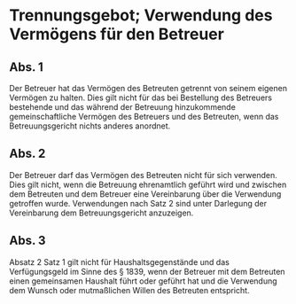 # Trennungsgebot; Verwendung des Vermögens für den Betreuer



## Abs. 1

 Der Betreuer hat das Vermögen des Betreuten getrennt von seinem eigenen Vermögen zu halten. Dies gilt nicht für das bei Bestellung des Betreuers bestehende und das während der Betreuung hinzukommende gemeinschaftliche Vermögen des Betreuers und des Betreuten, wenn das Betreuungsgericht nichts anderes anordnet.

## Abs. 2

 Der Betreuer darf das Vermögen des Betreuten nicht für sich verwenden. Dies gilt nicht, wenn die Betreuung ehrenamtlich geführt wird und zwischen dem Betreuten und dem Betreuer eine Vereinbarung über die Verwendung getroffen wurde. Verwendungen nach Satz 2 sind unter Darlegung der Vereinbarung dem Betreuungsgericht anzuzeigen.

## Abs. 3

 Absatz 2 Satz 1 gilt nicht für Haushaltsgegenstände und das Verfügungsgeld im Sinne des § 1839, wenn der Betreuer mit dem Betreuten einen gemeinsamen Haushalt führt oder geführt hat und die Verwendung dem Wunsch oder mutmaßlichen Willen des Betreuten entspricht. 

